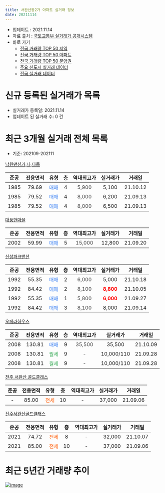 ```yaml
---
title: 서완산동2가 아파트 실거래 정보
date: 20211114
---
```


* 업데이트 : 2021.11.14
* 자료 출처 : [국토교통부 실거래가 공개시스템](http://rt.molit.go.kr)
* 바로 가기
    * [전국 거래량 TOP 50 지역](https://apt-info.github.io/apt-trade-info/tr)
    * [전국 거래량 TOP 50 아파트](https://apt-info.github.io/apt-trade-info/ta)
    * [전국 거래량 TOP 50 분양권](https://apt-info.github.io/apt-trade-info/tb)
    * [주요 신도시 실거래 데이터](https://apt-info.github.io/apt-trade-info/newtown)
    * [전국 실거래 데이터](https://apt-info.github.io/apt-trade-info/all)



<script async src="https://pagead2.googlesyndication.com/pagead/js/adsbygoogle.js"></script>
<!-- 기본광고 -->
<ins class="adsbygoogle"
     style="display:block"
     data-ad-client="ca-pub-1142216861245946"
     data-ad-slot="4805727019"
     data-ad-format="auto"
     data-full-width-responsive="true"></ins>
<script>
     (adsbygoogle = window.adsbygoogle || []).push({});
</script>


# 신규 등록된 실거래가 목록

* 실거래가 등록일: 2021.11.14
* 업데이트 된 실거래 수: 0 건




<script async src="https://pagead2.googlesyndication.com/pagead/js/adsbygoogle.js"></script>
<!-- 기본광고 -->
<ins class="adsbygoogle"
     style="display:block"
     data-ad-client="ca-pub-1142216861245946"
     data-ad-slot="4805727019"
     data-ad-format="auto"
     data-full-width-responsive="true"></ins>
<script>
     (adsbygoogle = window.adsbygoogle || []).push({});
</script>


# 최근 3개월 실거래 전체 목록
* 기준: 202109-202111


[낙원맨션가,나,다동](https://search.naver.com/search.naver?query=%EB%82%99%EC%9B%90%EB%A7%A8%EC%85%98%EA%B0%80%2C%EB%82%98%2C%EB%8B%A4%EB%8F%99)

|준공|전용면적|유형|층|역대최고가|실거래가|거래일|
|:---:|:---:|:---:|:---:|:---:|:---:|:---:|
|1985|79.69|<span style="color:#4285F3">매매</span>|4|<span style="color:#444444">5,900</span>|5,100|21.10.12|
|1985|79.52|<span style="color:#4285F3">매매</span>|4|<span style="color:#444444">8,000</span>|6,200|21.09.13|
|1985|79.52|<span style="color:#4285F3">매매</span>|4|<span style="color:#444444">8,000</span>|6,500|21.09.13|

[대풍한마을](https://search.naver.com/search.naver?query=%EB%8C%80%ED%92%8D%ED%95%9C%EB%A7%88%EC%9D%84)

|준공|전용면적|유형|층|역대최고가|실거래가|거래일|
|:---:|:---:|:---:|:---:|:---:|:---:|:---:|
|2002|59.99|<span style="color:#4285F3">매매</span>|5|<span style="color:#444444">15,000</span>|12,800|21.09.20|

[신성파크맨션](https://search.naver.com/search.naver?query=%EC%8B%A0%EC%84%B1%ED%8C%8C%ED%81%AC%EB%A7%A8%EC%85%98)

|준공|전용면적|유형|층|역대최고가|실거래가|거래일|
|:---:|:---:|:---:|:---:|:---:|:---:|:---:|
|1992|55.35|<span style="color:#4285F3">매매</span>|2|<span style="color:#444444">6,000</span>|5,000|21.10.18|
|1992|84.42|<span style="color:#4285F3">매매</span>|2|<span style="color:#444444">8,100</span>|<b><span style="color:#FF0000">8,800</span></b>|21.10.05|
|1992|55.35|<span style="color:#4285F3">매매</span>|1|<span style="color:#444444">5,800</span>|<b><span style="color:#FF0000">6,000</span></b>|21.09.27|
|1992|84.42|<span style="color:#4285F3">매매</span>|3|<span style="color:#444444">8,100</span>|8,000|21.09.14|

[오페라하우스](https://search.naver.com/search.naver?query=%EC%98%A4%ED%8E%98%EB%9D%BC%ED%95%98%EC%9A%B0%EC%8A%A4)

|준공|전용면적|유형|층|역대최고가|실거래가|거래일|
|:---:|:---:|:---:|:---:|:---:|:---:|:---:|
|2008|130.81|<span style="color:#4285F3">매매</span>|9|<span style="color:#444444">35,500</span>|35,500|21.10.09|
|2008|130.81|<span style="color:#34A853">월세</span>|9|<span style="color:#444444">-</span>|10,000/110|21.09.28|
|2008|130.81|<span style="color:#34A853">월세</span>|9|<span style="color:#444444">-</span>|10,000/110|21.09.28|

[전주 서완산 골드클래스](https://search.naver.com/search.naver?query=%EC%A0%84%EC%A3%BC+%EC%84%9C%EC%99%84%EC%82%B0+%EA%B3%A8%EB%93%9C%ED%81%B4%EB%9E%98%EC%8A%A4)

|준공|전용면적|유형|층|역대최고가|실거래가|거래일|
|:---:|:---:|:---:|:---:|:---:|:---:|:---:|
|-|85.00|<span style="color:#FF5A00">전세</span>|10|<span style="color:#444444">-</span>|37,000|21.09.06|

[전주서완산골드클래스](https://search.naver.com/search.naver?query=%EC%A0%84%EC%A3%BC%EC%84%9C%EC%99%84%EC%82%B0%EA%B3%A8%EB%93%9C%ED%81%B4%EB%9E%98%EC%8A%A4)

|준공|전용면적|유형|층|역대최고가|실거래가|거래일|
|:---:|:---:|:---:|:---:|:---:|:---:|:---:|
|2021|74.72|<span style="color:#FF5A00">전세</span>|8|<span style="color:#444444">-</span>|32,000|21.10.07|
|2021|85.00|<span style="color:#FF5A00">전세</span>|10|<span style="color:#444444">-</span>|37,000|21.09.06|



<script async src="https://pagead2.googlesyndication.com/pagead/js/adsbygoogle.js"></script>
<!-- 기본광고 -->
<ins class="adsbygoogle"
     style="display:block"
     data-ad-client="ca-pub-1142216861245946"
     data-ad-slot="4805727019"
     data-ad-format="auto"
     data-full-width-responsive="true"></ins>
<script>
     (adsbygoogle = window.adsbygoogle || []).push({});
</script>


# 최근 5년간 거래량 추이


<div style="width:100%;">
    <canvas id="deal_progress" height="200"></canvas>
</div>

<script>
new Chart(document.getElementById("deal_progress"), {
    type: 'line',
    data: {
        labels: ['16.02','16.03','16.04','16.05','16.06','16.07','16.08','16.09','16.11','16.12','17.01','17.02','17.03','17.04','17.05','17.06','17.07','17.08','17.09','17.10','17.11','17.12','18.01','18.02','18.03','18.04','18.05','18.06','18.07','18.08','18.09','18.10','18.12','19.01','19.02','19.03','19.04','19.05','19.06','19.07','19.08','19.09','19.10','19.11','19.12','20.01','20.02','20.03','20.04','20.05','20.06','20.07','20.08','20.09','20.10','20.11','20.12','21.01','21.02','21.03','21.04','21.05','21.06','21.07','21.08','21.09','21.10'],
        datasets: [{
            label: '매매/분양권',
            data: [2,5,3,3,2,0,4,3,1,0,4,2,2,1,5,2,3,3,1,1,1,3,3,1,4,1,5,3,1,2,1,0,2,2,3,2,19,11,6,1,1,2,2,4,6,11,8,9,8,9,13,3,4,5,11,13,11,5,7,2,10,9,4,8,4,5,4],
            borderColor: "rgba(66, 133, 243, 1)",
            backgroundColor: "rgba(66, 133, 243, 0.05)",
            borderWidth: 1,
            pointRadius: 0,
            fill: false,
            lineTension: 0
        },{
            label: '전/월세',
            data: [0,2,1,0,0,3,0,0,0,1,1,1,0,2,0,1,0,1,0,0,2,1,1,0,0,0,0,0,1,0,0,1,1,0,0,4,0,0,2,1,0,0,2,2,0,0,1,1,0,1,0,0,0,1,0,0,0,1,1,1,5,13,18,7,1,4,1],
            borderColor: "rgba(255, 90, 0, 1)",
            backgroundColor: "rgba(255, 90, 0, 0.05)",
            borderWidth: 1,
            pointRadius: 0,
            fill: false,
            lineTension: 0
        },{
            label: '합계',
            data: [2,7,4,3,2,3,4,3,1,1,5,3,2,3,5,3,3,4,1,1,3,4,4,1,4,1,5,3,2,2,1,1,3,2,3,6,19,11,8,2,1,2,4,6,6,11,9,10,8,10,13,3,4,6,11,13,11,6,8,3,15,22,22,15,5,9,5],
            borderColor: "rgba(0, 0, 0, 1)",
            backgroundColor: "rgba(0, 0, 0, 0.03)",
            borderWidth: 0.1,
            pointRadius: 0,
            fill: true,
            lineTension: 0
        }
        ]
    },
    options: {
        responsive: true,
        title: {
            display: false
        },
        tooltips: {
            mode: 'index',
            intersect: false
        },
        hover: {
            mode: 'nearest',
            intersect: true
        },
        scales: {
            xAxes: [{
                display: true,
                scaleLabel: {
                    display: true,
                    labelString: '년/월'
                }
            }],
            yAxes: [{
                display: true,
                ticks: {
                    suggestedMin: 0,
                },
                scaleLabel: {
                    display: true,
                    labelString: '실거래 수'
                }
            }]
        }
    }
});

</script>


[![image](https://apt-info.github.io/images/2020-01-03-apt-trade-info/1024x500.png)](https://play.google.com/store/apps/details?id=com.aptinfo.apttradeinfo)

